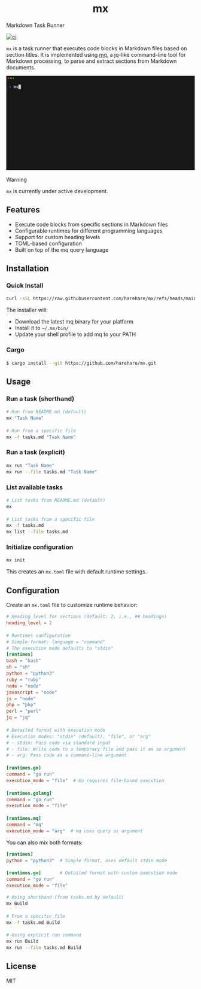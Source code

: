<h1 align="center">mx</h1>

Markdown Task Runner

[![ci](https://github.com/harehare/mx/actions/workflows/ci.yml/badge.svg)](https://github.com/harehare/mx/actions/workflows/ci.yml)

`mx` is a task runner that executes code blocks in Markdown files based on section titles.
It is implemented using [mq](https://github.com/harehare/mq), a jq-like command-line tool for Markdown processing, to parse and extract sections from Markdown documents.

![demo](assets/demo.gif)

> [!WARNING]
> `mx` is currently under active development.

## Features

- Execute code blocks from specific sections in Markdown files
- Configurable runtimes for different programming languages
- Support for custom heading levels
- TOML-based configuration
- Built on top of the mq query language

## Installation

### Quick Install

```bash
curl -sSL https://raw.githubusercontent.com/harehare/mx/refs/heads/main/bin/install.sh | bash
```

The installer will:
- Download the latest mq binary for your platform
- Install it to `~/.mx/bin/`
- Update your shell profile to add mq to your PATH

### Cargo

```sh
$ cargo install --git https://github.com/harehare/mx.git
```

## Usage

### Run a task (shorthand)

```bash
# Run from README.md (default)
mx "Task Name"

# Run from a specific file
mx -f tasks.md "Task Name"
```

### Run a task (explicit)

```bash
mx run "Task Name"
mx run --file tasks.md "Task Name"
```

### List available tasks

```bash
# List tasks from README.md (default)
mx

# List tasks from a specific file
mx -f tasks.md
mx list --file tasks.md
```

### Initialize configuration

```bash
mx init
```

This creates an `mx.toml` file with default runtime settings.

## Configuration

Create an `mx.toml` file to customize runtime behavior:

```toml
# Heading level for sections (default: 2, i.e., ## headings)
heading_level = 2

# Runtimes configuration
# Simple format: language = "command"
# The execution mode defaults to "stdin"
[runtimes]
bash = "bash"
sh = "sh"
python = "python3"
ruby = "ruby"
node = "node"
javascript = "node"
js = "node"
php = "php"
perl = "perl"
jq = "jq"

# Detailed format with execution mode
# Execution modes: "stdin" (default), "file", or "arg"
# - stdin: Pass code via standard input
# - file: Write code to a temporary file and pass it as an argument
# - arg: Pass code as a command-line argument

[runtimes.go]
command = "go run"
execution_mode = "file"  # Go requires file-based execution

[runtimes.golang]
command = "go run"
execution_mode = "file"

[runtimes.mq]
command = "mq"
execution_mode = "arg"  # mq uses query as argument
```

You can also mix both formats:

```toml
[runtimes]
python = "python3"  # Simple format, uses default stdin mode

[runtimes.go]       # Detailed format with custom execution mode
command = "go run"
execution_mode = "file"
```

```bash
# Using shorthand (from tasks.md by default)
mx Build

# From a specific file
mx -f tasks.md Build

# Using explicit run command
mx run Build
mx run --file tasks.md Build
```

## License

MIT
